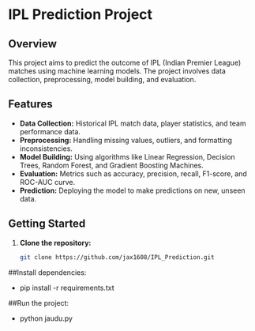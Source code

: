 # IPL Prediction Project

## Overview
This project aims to predict the outcome of IPL (Indian Premier League) matches using machine learning models. The project involves data collection, preprocessing, model building, and evaluation.

## Features
- **Data Collection:** Historical IPL match data, player statistics, and team performance data.
- **Preprocessing:** Handling missing values, outliers, and formatting inconsistencies.
- **Model Building:** Using algorithms like Linear Regression, Decision Trees, Random Forest, and Gradient Boosting Machines.
- **Evaluation:** Metrics such as accuracy, precision, recall, F1-score, and ROC-AUC curve.
- **Prediction:** Deploying the model to make predictions on new, unseen data.

## Getting Started
1. **Clone the repository:**
   ```bash
   git clone https://github.com/jax1608/IPL_Prediction.git

##Install dependencies:
- pip install -r requirements.txt

##Run the project:
- python jaudu.py
